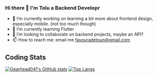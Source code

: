 ### Hi there 👋 I'm Tolu a Backend Developr

- 🔭 I’m currently working on learning a bit more about frontend design, especially mobile. (not too much though)
- 🌱 I’m currently learning Flutter
- 👯 I’m looking to collaborate on backend projects, maybe an API?
- 📫 How to reach me: email me favouradetoun@gmail.com

## Coding Stats
[![Gearhead041's GitHub stats](https://github-readme-stats.vercel.app/api?username=gearhead041&theme=radical)](https://github.com/anuraghazra/github-readme-stats)
[![Top Langs](https://github-readme-stats.vercel.app/api/top-langs/?username=gearhead041&theme=radical)](https://github.com/anuraghazra/github-readme-stats)
